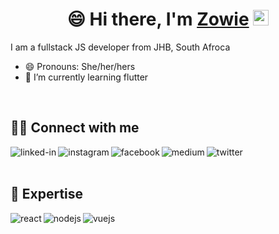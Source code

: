 <div align="center">
   <h1>😄 Hi there, I'm <a href="https://zowie.co.za">Zowie</a> <img src="https://media.giphy.com/media/hvRJCLFzcasrR4ia7z/giphy.gif" width="25px"> </h1>   
</div>

I am a fullstack JS developer from JHB, South Afroca 

- 😄 Pronouns: She/her/hers
- 🌱 I’m currently learning flutter 

<br>

## 🙋‍♂️ Connect with me

[<img align="left" alt="linked-in" src="https://img.shields.io/badge/linkedin-%230077B5.svg?&style=for-the-badge&logo=linkedin&logoColor=white" />](https://www.linkedin.com/in/zolekakubheka/)

[<img align="left" alt="instagram" src="https://img.shields.io/badge/instagram-D12F7B?logo=instagram&logoColor=white&style=for-the-badge" />](https://www.instagram.com/zowie_codes_/)

[<img align="left" alt="facebook" src="https://img.shields.io/badge/facebook-%231877F2.svg?&style=for-the-badge&logo=facebook&logoColor=white" />](https://www.facebook.com/ZolekaRK)

[<img align="left" alt="medium" src="https://img.shields.io/badge/medium-%2312100E.svg?&style=for-the-badge&logo=medium&logoColor=white" />](https://medium.com/@zrnkubheka)

[<img align="left" alt="twitter" src="https://img.shields.io/badge/twitter-%231DA1F2.svg?&style=for-the-badge&logo=twitter&logoColor=white" />](https://twitter.com/Zoey_Kubheka)


<br>
<br>

## 📕 Expertise
<img align="left" alt="react" src="https://img.shields.io/badge/react%20-%2320232a.svg?&style=for-the-badge&logo=react&logoColor=%2361DAFB" />
<img align="left" alt="nodejs" src="https://img.shields.io/badge/node.js%20-%2343853D.svg?&style=for-the-badge&logo=node.js&logoColor=white" />
<img align="left" alt="vuejs" src="https://img.shields.io/badge/vue%20-%2320232a.svg?&style=for-the-badge&logo=vue.js&logoColor=%3FB27F" />

<br>
<br>

<!--
**Zowiezo/Zowiezo** is a ✨ _special_ ✨ repository because its `README.md` (this file) appears on your GitHub profile.

Here are some ideas to get you started:

- 🔭 I’m currently working on ...
- 🌱 I’m currently learning ...
- 👯 I’m looking to collaborate on ...
- 🤔 I’m looking for help with ...
- 💬 Ask me about ...
- 📫 How to reach me: ...
- 😄 Pronouns: ...
- ⚡ Fun fact: ...
-->

